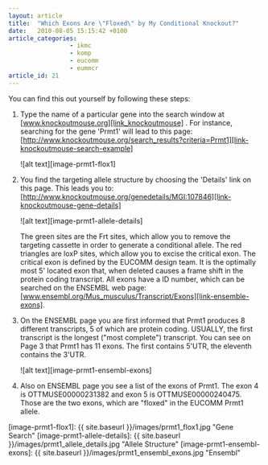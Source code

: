 ```yaml
---
layout: article
title:  "Which Exons Are \"Floxed\" by My Conditional Knockout?"
date:   2010-08-05 15:15:42 +0100
article_categories:
                 - ikmc
                 - komp
                 - eucomm
                 - eummcr
article_id: 21
---
```


You can find this out yourself by following these steps:

1. Type the name of a particular gene into the search window at [www.knockoutmouse.org][link_knockoutmouse] . For instance, searching for the gene 'Prmt1' will lead to this page: [http://www.knockoutmouse.org/search_results?criteria=Prmt1][link-knockoutmouse-search-example]

    ![alt text][image-prmt1-flox1]


2. You find the targeting allele structure by choosing the 'Details' link on this page. This leads you to: [http://www.knockoutmouse.org/genedetails/MGI:107846][link-knockoutmouse-gene-details]

    ![alt text][image-prmt1-allele-details]

    The green sites are the Frt sites, which allow you to remove the targeting cassette in order to generate a conditional allele. The red triangles are loxP sites, which allow you to excise the critical exon. The critical exon is defined by the EUCOMM design team. It is the optimally most 5' located exon that, when deleted causes a frame shift in the protein coding transcript. All exons have a ID number, which can be searched on the ENSEMBL web page: [www.ensembl.org/Mus_musculus/Transcript/Exons][link-ensemble-exons].


3. On the ENSEMBL page you are first informed that Prmt1 produces 8 different transcripts, 5 of which are protein coding. USUALLY, the first transcript is the longest ("most complete") transcript. You can see on Page 3 that Prmt1 has 11 exons. The first contains 5'UTR, the eleventh contains the 3'UTR.

    ![alt text][image-prmt1-ensembl-exons]


4. Also on ENSEMBL page you see a list of the exons of Prmt1. The exon 4 is OTTMUSE00000231382 and exon 5 is OTTMUSE00000240475. Those are the two exons, which are "floxed" in the EUCOMM Prmt1 allele.

[link_knockoutmouse]: http://www.knockoutmouse.org
[link-knockoutmouse-search-example]: http://www.knockoutmouse.org/search_results?criteria=Prmt1
[link-knockoutmouse-gene-details]: http://www.knockoutmouse.org/genedetails/MGI:107846
[link-ensemble-exons]: http://www.ensembl.org/Mus_musculus/Transcript/Exons?db=vega;t=OTTMUST00000048689
[image-prmt1-flox1]: {{ site.baseurl }}/images/prmt1_flox1.jpg "Gene Search"
[image-prmt1-allele-details]: {{ site.baseurl }}/images/prmt1_allele_details.jpg "Allele Structure"
[image-prmt1-ensembl-exons]: {{ site.baseurl }}/images/prmt1_ensembl_exons.jpg "Ensembl"
